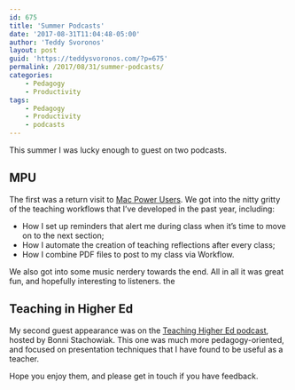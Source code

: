 ```yaml
---
id: 675
title: 'Summer Podcasts'
date: '2017-08-31T11:04:48-05:00'
author: 'Teddy Svoronos'
layout: post
guid: 'https://teddysvoronos.com/?p=675'
permalink: /2017/08/31/summer-podcasts/
categories:
    - Pedagogy
    - Productivity
tags:
    - Pedagogy
    - Productivity
    - podcasts
---
```


This summer I was lucky enough to guest on two podcasts.
<h2>MPU</h2>
The first was a return visit to <a href="https://www.relay.fm/mpu/383">Mac Power Users</a>. We got into the nitty gritty of the teaching workflows that I’ve developed in the past year, including:
<ul>
 	<li>How I set up reminders that alert me during class when it’s time to move on to the next section;</li>
 	<li>How I automate the creation of teaching reflections after every class;</li>
 	<li>How I combine PDF files to post to my class via Workflow.</li>
</ul>
We also got into some music nerdery towards the end. All in all it was great fun, and hopefully interesting to listeners. the
<h2>Teaching in Higher Ed</h2>
My second guest appearance was on the <a href="http://teachinginhighered.com/podcast/effectively-use-presentation-tools-teaching/">Teaching Higher Ed podcast</a>, hosted by Bonni Stachowiak. This one was much more pedagogy-oriented, and focused on presentation techniques that I have found to be useful as a teacher.

Hope you enjoy them, and please get in touch if you have feedback.